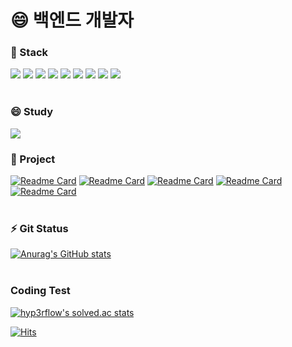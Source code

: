 # 😄 백엔드 개발자

### 🌱 Stack <br>

<img src="https://img.shields.io/badge/CSS-993366?style=flat-square&logo=CSS&logoColor=white"/></a>
<img src="https://img.shields.io/badge/HTML-33CCCC?style=flat-square&logo=HTML&logoColor=white"/></a>
<img src="https://img.shields.io/badge/JavaScript-00CCFF?style=flat-square&logo=JavaScript&logoColor=white"/></a>
<img src="https://img.shields.io/badge/Java-FF3366?style=flat-square&logo=Java&logoColor=white"/></a>
<img src="https://img.shields.io/badge/Spring-66CC99?style=flat-square&logo=Spring&logoColor=white"/></a>
<img src="https://img.shields.io/badge/Mysql-66CCCC?style=flat-square&logo=Mysql&logoColor=white"/></a>
<img src="https://img.shields.io/badge/Python-3766AB?style=flat-square&logo=Python&logoColor=white"/></a>
<img src="https://img.shields.io/badge/DJango-111165?style=flat-square&logo=DJango&logoColor=white"/></a>
<img src="https://img.shields.io/badge/AWS-FF9900?style=flat-square&logo=AmazonAWS&logoColor=white"/></a>
<br><br>
### 😄 Study <br>
<a href="https://www.notion.so/b1ad75abea70481cb47a67ff70f18ae1"><img src="https://img.shields.io/badge/Notion-FF9900?style=flat-square&logo=Notion&logoColor=white"/></a>
<br>
### 🔭 Project <br>
[![Readme Card](https://github-readme-stats.vercel.app/api/pin/?username=yejun4911&repo=GollaJo)](https://github.com/Yejun4911/GollaJo)
[![Readme Card](https://github-readme-stats.vercel.app/api/pin/?username=yejun4911&repo=Dalgona)](https://github.com/Yejun4911/Dalgona)
[![Readme Card](https://github-readme-stats.vercel.app/api/pin/?username=yejun4911&repo=PeachProject)](https://github.com/Yejun4911/PeachProject)
[![Readme Card](https://github-readme-stats.vercel.app/api/pin/?username=yejun4911&repo=MaskStar)](https://github.com/Yejun4911/MaskStar)
[![Readme Card](https://github-readme-stats.vercel.app/api/pin/?username=yejun4911&repo=Airpollution_DataAnalysis)](https://github.com/Yejun4911/Airpollution_DataAnalysis)
<br><br>
### ⚡ Git Status
[![Anurag's GitHub stats](https://github-readme-stats.vercel.app/api?username=yejun4911)](https://github.com/anuraghazra/github-readme-stats)
<br><br>

### Coding Test

[![hyp3rflow's solved.ac stats](https://github-readme-solvedac.hyp3rflow.vercel.app/api/?handle=yejun4911)](https://solved.ac/profile/yejun4911)




[![Hits](https://hits.seeyoufarm.com/api/count/incr/badge.svg?url=https%3A%2F%2Fgithub.com%2Fyejun4911%2Fhit-counter&count_bg=%2379C83D&title_bg=%23555555&icon=&icon_color=%23E7E7E7&title=hits&edge_flat=false)](https://hits.seeyoufarm.com)
